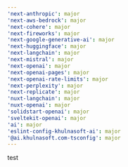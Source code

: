 ```yaml
---
'next-anthropic': major
'next-aws-bedrock': major
'next-cohere': major
'next-fireworks': major
'next-google-generative-ai': major
'next-huggingface': major
'next-langchain': major
'next-mistral': major
'next-openai': major
'next-openai-pages': major
'next-openai-rate-limits': major
'next-perplexity': major
'next-replicate': major
'nuxt-langchain': major
'nuxt-openai': major
'solidstart-openai': major
'sveltekit-openai': major
'ai': major
'eslint-config-khulnasoft-ai': major
'@ai.khulnasoft.com-tsconfig': major
---
```


test
